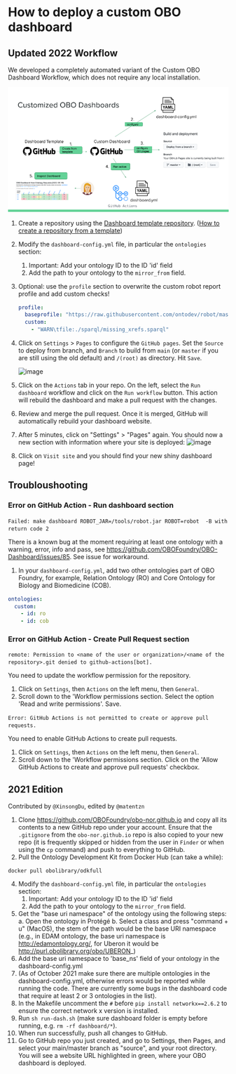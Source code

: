 # How to deploy a custom OBO dashboard

## Updated 2022 Workflow

We developed a completely automated variant of the Custom OBO Dashboard Workflow, which does not require any local installation.

![deploy-custom-obo-dashboard workflow](../images/howtoguides/deploy-custom-dashboard-workflow.png)

1. Create a repository using the [Dashboard template repository](https://github.com/OBOFoundry/dashboard-template). ([How to create a repository from a template](https://docs.github.com/en/repositories/creating-and-managing-repositories/creating-a-repository-from-a-template))
1. Modify the `dashboard-config.yml` file, in particular the `ontologies` section:
    1. Important: Add your ontology ID to the ID 'id' field
    2. Add the path to your ontology to the `mirror_from` field.
1. Optional: use the `profile` section to overwrite the custom robot report profile and add custom checks!

   ```yaml
   profile:
     baseprofile: "https://raw.githubusercontent.com/ontodev/robot/master/robot-core/src/main/resources/report_profile.txt"
     custom:
       - "WARN\tfile:./sparql/missing_xrefs.sparql"
    ```

 1. Click on `Settings` > `Pages` to configure the `GitHub pages`. Set the `Source` to deploy from branch, and `Branch` to build from `main` (or `master` if you are still using the old default) and `/(root)` as directory. Hit `Save`.

     <img width="322" alt="image" src="https://user-images.githubusercontent.com/7070631/192293973-891b400d-c9f1-46d8-aff1-4bc3e6083c43.png">
     
 1. Click on the `Actions` tab in your repo. On the left, select the `Run dashboard` workflow and click on the `Run workflow` button. This action will rebuild the dashboard and make a pull request with the changes.
 1. Review and merge the pull request. Once it is merged, GitHub will automatically rebuild your dashboard website.
 1. After 5 minutes, click on "Settings" > "Pages" again. You should now a new section with information where your site is deployed: 
     <img width="840" alt="image" src="https://user-images.githubusercontent.com/7070631/192295512-4ebf505c-c6e1-4448-9b22-735df8317eef.png">
 1. Click on `Visit site` and you should find your new shiny dashboard page!

## Troubloushooting

### Error on GitHub Action - Run dashboard section

`Failed: make dashboard ROBOT_JAR=/tools/robot.jar ROBOT=robot  -B with return code 2`

There is a known bug at the moment requiring at least one ontology with a warning, error, info and pass, see https://github.com/OBOFoundry/OBO-Dashboard/issues/85. See issue for workaround. 

1. In your `dashboard-config.yml`, add two other ontologies part of OBO Foundry, for example, Relation Ontology (RO) and Core Ontology for Biology and Biomedicine (COB).

```yaml
ontologies:
  custom:
    - id: ro
    - id: cob
```

### Error on GitHub Action - Create Pull Request section

`remote: Permission to <name of the user or organization>/<name of the repository>.git denied to github-actions[bot].`

You need to update the workflow permission for the repository.

1. Click on `Settings`, then `Actions` on the left menu, then `General`.
1. Scroll down to the 'Workflow permissions section. Select the option 'Read and write permissions'. Save.

`Error: GitHub Actions is not permitted to create or approve pull requests.`

You need to enable GitHub Actions to create pull requests.

1. Click on `Settings`, then `Actions` on the left menu, then `General`.
1. Scroll down to the 'Workflow permissions section. Click on the 'Allow GitHub Actions to create and approve pull requests' checkbox.

 
## 2021 Edition

Contributed by `@XinsongDu`, edited by `@matentzn`

1. Clone https://github.com/OBOFoundry/obo-nor.github.io and copy all its contents to a new GitHub repo under your account. Ensure that the `.gitignore` from the `obo-nor.github.io` repo is also copied to your new repo (it is frequently skipped or hidden from the user in `Finder` or when using the `cp` command) and push to everything to GitHub.
2. Pull the Ontology Development Kit from Docker Hub (can take a while):

```
docker pull obolibrary/odkfull
```

4. Modify the `dashboard-config.yml` file, in particular the `ontologies` section:
   1. Important: Add your ontology ID to the ID 'id' field
   2. Add the path to your ontology to the `mirror_from` field.
5. Get the "base uri namespace" of the ontology using the following steps:
   a. Open the ontology in Protégé
   b. Select a class and press "command + u" (MacOS), the stem of the path would be the base URI namespace (e.g., in EDAM ontology, the base uri namespace is http://edamontology.org/, for Uberon it would be http://purl.obolibrary.org/obo/UBERON_)
6. Add the base uri namespace to 'base_ns' field of your ontology in the dashboard-config.yml
7. (As of October 2021 make sure there are multiple ontologies in the dashboard-config.yml, otherwise errors would be reported while running the code. There are currently some bugs in the dashboard code that require at least 2 or 3 ontologies in the list).
8. In the Makefile uncomment the `#` before `pip install networkx==2.6.2` to ensure the correct network x version is installed.
9. Run `sh run-dash.sh` (make sure dashboard folder is empty before running, e.g. `rm -rf dashboard/*`).
10. When run successfully, push all changes to GitHub.
11. Go to GitHub repo you just created, and go to Settings, then Pages, and select your main/master branch as "source", and your root directory. You will see a website URL highlighted in green, where your OBO dashboard is deployed.




